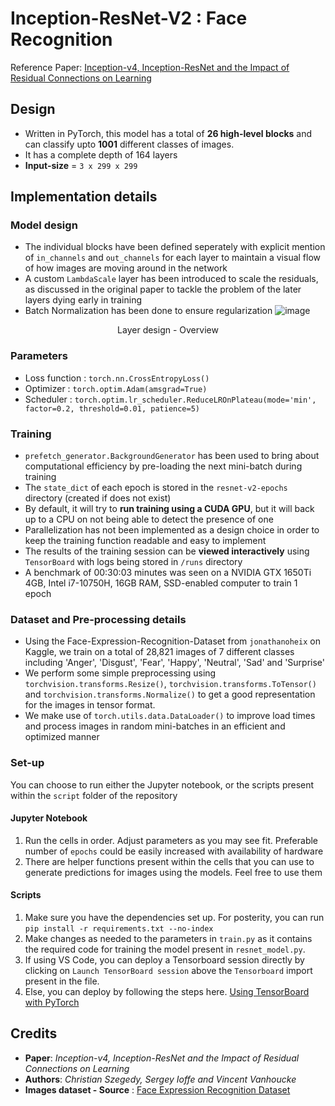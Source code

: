 # Inception-ResNet-V2 : Face Recognition

Reference Paper: [Inception-v4, Inception-ResNet and
the Impact of Residual Connections on Learning](https://arxiv.org/pdf/1602.07261v1.pdf)

## Design
- Written in PyTorch, this model has a total of **26 high-level blocks** and can classify upto **1001** different classes of images. 
- It has a complete depth of 164 layers 
- **Input-size** = `3 x 299 x 299`

## Implementation details
### Model design
  - The individual blocks have been defined seperately with explicit mention of `in_channels` and `out_channels` for each layer to maintain a visual flow of how images are moving around in the network
  - A custom `LambdaScale` layer has been introduced to scale the residuals, as discussed in the original paper to tackle the problem of the later layers dying early in training
  - Batch Normalization has been done to ensure regularization 
  ![image](https://user-images.githubusercontent.com/70141886/161433653-8d46d38e-39ab-4bc0-b335-ef374b45b469.png)
  <p align=center> Layer design - Overview </p>

### Parameters
  - Loss function : `torch.nn.CrossEntropyLoss()`
  - Optimizer : `torch.optim.Adam(amsgrad=True)`
  - Scheduler : `torch.optim.lr_scheduler.ReduceLROnPlateau(mode='min', factor=0.2, threshold=0.01, patience=5)`

### Training
  - `prefetch_generator.BackgroundGenerator` has been used to bring about computational efficiency by pre-loading the next mini-batch during training
  - The `state_dict` of each epoch is stored in the `resnet-v2-epochs` directory (created if does not exist)
  - By default, it will try to **run training using a CUDA GPU**, but it will back up to a CPU on not being able to detect the presence of one
  - Parallelization has not been implemented as a design choice in order to keep the training function readable and easy to implement
  - The results of the training session can be **viewed interactively** using `TensorBoard` with logs being stored in `/runs` directory
  - A benchmark of 00:30:03 minutes was seen on a NVIDIA GTX 1650Ti 4GB, Intel i7-10750H, 16GB RAM, SSD-enabled computer to train 1 epoch

### Dataset and Pre-processing details
  - Using the Face-Expression-Recognition-Dataset from `jonathanoheix` on Kaggle, we train on a total of 28,821 images of 7 different classes including 'Anger', 'Disgust', 'Fear', 'Happy', 'Neutral', 'Sad' and 'Surprise'
  - We perform some simple preprocessing using `torchvision.transforms.Resize()`, `torchvision.transforms.ToTensor()` and `torchvision.transforms.Normalize()` to get a good representation for the images in tensor format.
  - We make use of `torch.utils.data.DataLoader()` to improve load times and process images in random mini-batches in an efficient and optimized manner

### Set-up
You can choose to run either the Jupyter notebook, or the scripts present within the `script` folder of the repository
#### Jupyter Notebook
1. Run the cells in order. Adjust parameters as you may see fit. Preferable number of `epochs` could be easily increased with availability of hardware
2. There are helper functions present within the cells that you can use to generate predictions for images using the models. Feel free to use them

#### Scripts
1. Make sure you have the dependencies set up. For posterity, you can run `pip install -r requirements.txt --no-index`
2. Make changes as needed to the parameters in `train.py` as it contains the required code for training the model present in `resnet_model.py`.
3. If using VS Code, you can deploy a Tensorboard session directly by clicking on `Launch TensorBoard session` above the `Tensorboard` import present in the file.
4. Else, you can deploy by following the steps here. [Using TensorBoard with PyTorch](https://pytorch.org/tutorials/recipes/recipes/tensorboard_with_pytorch.html)

## Credits
- **Paper**: *Inception-v4, Inception-ResNet and the Impact of Residual Connections on Learning*
- **Authors**: *Christian Szegedy, Sergey Ioffe and Vincent Vanhoucke*
- **Images dataset - Source** : [Face Expression Recognition Dataset](https://www.kaggle.com/jonathanoheix/face-expression-recognition-dataset)
